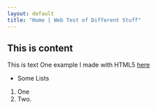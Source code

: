 ```yaml
---
layout: default
title: "Home | Web Test of Different Stuff"
---
```

## This is content
This is text
One example I made with HTML5 [here]({{site.baseurl}}/HMTL5Canvas/HTMLCanvasJS.html)

- Some Lists
1. One
1. Two.
